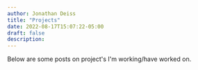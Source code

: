 ```yaml
---
author: Jonathan Deiss
title: "Projects"
date: 2022-08-17T15:07:22-05:00
draft: false
description:
---
```


Below are some posts on project's I'm working/have worked on.